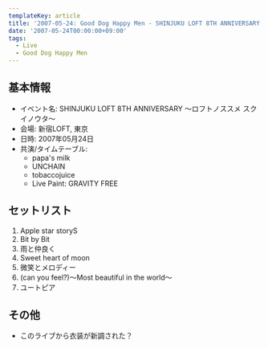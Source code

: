 ```yaml
---
templateKey: article
title: '2007-05-24: Good Dog Happy Men - SHINJUKU LOFT 8TH ANNIVERSARY ～ロフトノススメ スクイノウタ～ at 新宿LOFT'
date: '2007-05-24T00:00:00+09:00'
tags:
  - Live
  - Good Dog Happy Men
---
```

## 基本情報

* イベント名: SHINJUKU LOFT 8TH ANNIVERSARY ～ロフトノススメ スクイノウタ～
* 会場: 新宿LOFT, 東京
* 日時: 2007年05月24日
* 共演/タイムテーブル:
  * papa's milk
  * UNCHAIN
  * tobaccojuice
  * Live Paint: GRAVITY FREE

## セットリスト

1. Apple star storyS
1. Bit by Bit
1. 雨と仲良く
1. Sweet heart of moon
1. 微笑とメロディー
1. (can you feel?)～Most beautiful in the world～
1. ユートピア 

## その他

* このライブから衣装が新調された？

